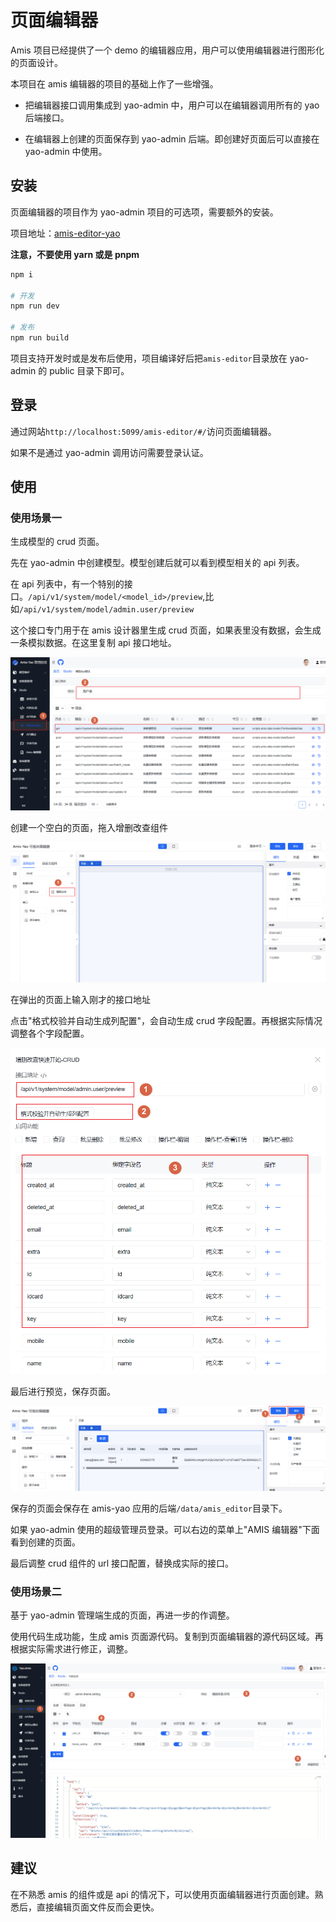 # 页面编辑器

Amis 项目已经提供了一个 demo 的编辑器应用，用户可以使用编辑器进行图形化的页面设计。

本项目在 amis 编辑器的项目的基础上作了一些增强。

- 把编辑器接口调用集成到 yao-admin 中，用户可以在编辑器调用所有的 yao 后端接口。

- 在编辑器上创建的页面保存到 yao-admin 后端。即创建好页面后可以直接在 yao-admin 中使用。

## 安装

页面编辑器的项目作为 yao-admin 项目的可选项，需要额外的安装。

项目地址：[amis-editor-yao](https://github.com/wwsheng009/amis-editor-yao)

**注意，不要使用 yarn 或是 pnpm**

```sh
npm i

# 开发
npm run dev

# 发布
npm run build
```

项目支持开发时或是发布后使用，项目编译好后把`amis-editor`目录放在 yao-admin 的 public 目录下即可。

## 登录

通过网站`http://localhost:5099/amis-editor/#/`访问页面编辑器。

如果不是通过 yao-admin 调用访问需要登录认证。

## 使用

### 使用场景一

生成模型的 crud 页面。

先在 yao-admin 中创建模型。模型创建后就可以看到模型相关的 api 列表。

在 api 列表中，有一个特别的接口。`/api/v1/system/model/<model_id>/preview`,比如`/api/v1/system/model/admin.user/preview`

这个接口专门用于在 amis 设计器里生成 crud 页面，如果表里没有数据，会生成一条模拟数据。在这里复制 api 接口地址。

![Alt text](assets/model_api_list.png)

创建一个空白的页面，拖入增删改查组件

![Alt text](assets/editor-crud-01.png)

在弹出的页面上输入刚才的接口地址

点击"格式校验并自动生成列配置"，会自动生成 crud 字段配置。再根据实际情况调整各个字段配置。

![Alt text](assets/editor-crud-02.png)

最后进行预览，保存页面。

![Alt text](assets/editor-crud-03.png)

保存的页面会保存在 amis-yao 应用的后端`/data/amis_editor`目录下。

如果 yao-admin 使用的超级管理员登录。可以右边的菜单上"AMIS 编辑器"下面看到创建的页面。

最后调整 crud 组件的 url 接口配置，替换成实际的接口。

### 使用场景二

基于 yao-admin 管理端生成的页面，再进一步的作调整。

使用代码生成功能，生成 amis 页面源代码。复制到页面编辑器的源代码区域。再根据实际需求进行修正，调整。

![Alt text](assets/studio_code.png)

## 建议

在不熟悉 amis 的组件或是 api 的情况下，可以使用页面编辑器进行页面创建。熟悉后，直接编辑页面文件反而会更快。
